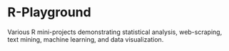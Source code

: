 # R-Playground
Various R mini-projects demonstrating statistical analysis, web-scraping, text mining, machine learning, and data visualization.
